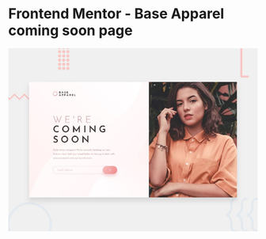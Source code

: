# Frontend Mentor - Base Apparel coming soon page  
![Design preview for the Base Apparel coming soon page coding challenge](./design/desktop-preview.jpg)
